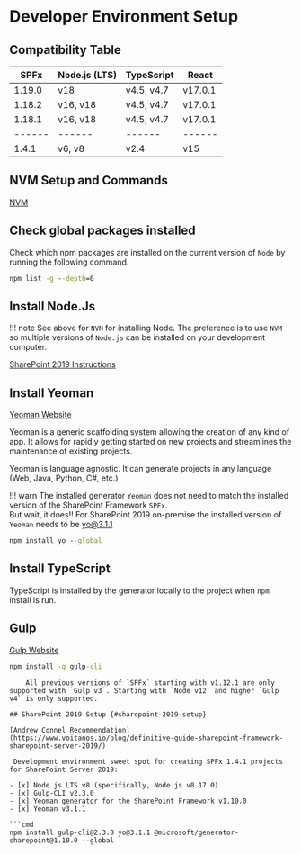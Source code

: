 # Developer Environment Setup

## Compatibility Table

| SPFx   | Node.js (LTS) | TypeScript     | React  |
|--------|---------------|----------------|--------|
| 1.19.0 | v18           | v4.5, v4.7     | v17.0.1|
| 1.18.2 | v16, v18      | v4.5, v4.7     | v17.0.1|
| 1.18.1 | v16, v18      | v4.5, v4.7     | v17.0.1|
| ------ | ------        | ------         | ------ |
| 1.4.1  | v6, v8        | v2.4           | v15    | **SharePoint 2019

## NVM Setup and Commands

[NVM](node\nvm.md)

## Check global packages installed

Check which npm packages are installed on the current version of `Node` by running the following command.

```cmd
npm list -g --depth=0
```

## Install Node.Js

!!! note
    See above for `NVM` for installing Node.  The preference is to use `NVM` so multiple versions of `Node.js` can be installed on your development computer.

[SharePoint 2019 Instructions](#sharepoint-2019-setup)

## Install Yeoman

[Yeoman Website](https://yeoman.io/)

Yeoman is a generic scaffolding system allowing the creation of any kind of app. It allows for rapidly getting started on new projects and streamlines the maintenance of existing projects.

Yeoman is language agnostic. It can generate projects in any language (Web, Java, Python, C#, etc.)

!!! warn
    The installed generator `Yeoman` does not need to match the installed version of the SharePoint Framework `SPFx`. <br>
    But wait, it does!!  For SharePoint 2019 on-premise the installed version of `Yeoman` needs to be yo@3.1.1

``` cmd
npm install yo --global
```

## Install TypeScript

TypeScript is installed by the generator locally to the project when `npm` install is run.

## Gulp

[Gulp Website](https://gulpjs.com/)

```cmd
npm install -g gulp-cli
```

``` info
    All previous versions of `SPFx` starting with v1.12.1 are only supported with `Gulp v3`. Starting with `Node v12` and higher `Gulp v4` is only supported.

## SharePoint 2019 Setup {#sharepoint-2019-setup}

[Andrew Connel Recommendation](https://www.voitanos.io/blog/definitive-guide-sharepoint-framework-sharepoint-server-2019/)

 Development environment sweet spot for creating SPFx 1.4.1 projects for SharePoint Server 2019:

- [x] Node.js LTS v8 (specifically, Node.js v8.17.0)
- [x] Gulp-CLI v2.3.0
- [x] Yeoman generator for the SharePoint Framework v1.10.0
- [x] Yeoman v3.1.1

```cmd
npm install gulp-cli@2.3.0 yo@3.1.1 @microsoft/generator-sharepoint@1.10.0 --global
```
